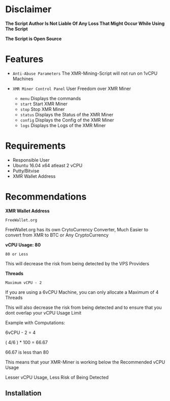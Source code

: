 # Disclaimer

**The Script Author Is Not Liable Of Any Loss That Might Occur While Using The Script**

**The Script is Open Source**

# Features

* `Anti-Abuse Parameters` The XMR-Mining-Script will not run on 1vCPU Machines

* `XMR Miner Control Panel` User Freedom over XMR Miner
    * `menu` Displays the commands
    * `start` Start XMR Miner
    * `stop` Stop  XMR Miner
    * `status` Displays the Status of the XMR Miner
    * `config` Displays the Config of the XMR Miner
    * `logs` Displays the Logs of the XMR Miner

# Requirements

* Responsible User
* Ubuntu 16.04 x64 atleast 2 vCPU
* Putty/Bitvise
* XMR Wallet Address


# Recommendations

**XMR Wallet Address**

`FreeWallet.org`

FreeWallet.org has its own CrytoCurrency Converter, Much Easier to convert from XMR to BTC or Any CryptoCurrency

**vCPU Usage: 80**

`80 or Less`

This will decrease the risk from being detected by the VPS Providers

**Threads**

`Maximum vCPU - 2`

If you are using a 6vCPU Machine, you can only allocate a Maximum of 4 Threads

This will also decrease the risk from being detected and to ensure that you dont overlap your vCPU Usage Limit

Example with Computations:

6vCPU - 2 = 4

( 4/6 ) * 100 = 66.67

66.67 is less than 80 

This means that your XMR-Miner is working below the Recommended vCPU Usage

Lesser vCPU Usage, Less Risk of Being Detected

## Installation

